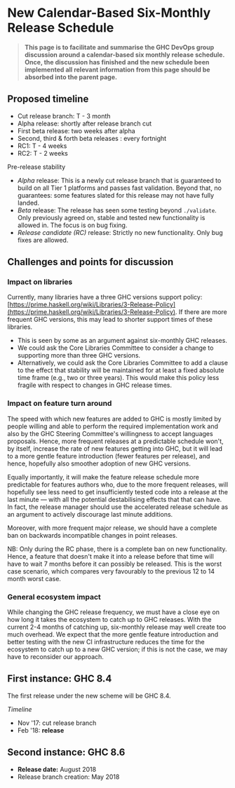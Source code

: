# New Calendar-Based Six-Monthly Release Schedule

> **This page is to facilitate and summarise the GHC DevOps group discussion around a calendar-based six monthly release schedule. Once, the discussion has finished and the new schedule been implemented all relevant information from this page should be absorbed into the parent page.**

## Proposed timeline

- Cut release branch: T - 3 month
- Alpha release: shortly after release branch cut
- First beta release: two weeks after alpha
- Second, third & forth beta releases : every fortnight
- RC1: T - 4 weeks
- RC2: T - 2 weeks


Pre-release stability

- *Alpha* release: This is a newly cut release branch that is guaranteed to build on all Tier 1 platforms and passes fast validation. Beyond that, no guarantees: some features slated for this release may not have fully landed.
- *Beta* release: The release has seen some testing beyond `./validate`. Only previously agreed on, stable and tested new functionality is allowed in. The focus is on bug fixing.
- *Release candidate (RC)* release: Strictly no new functionality. Only bug fixes are allowed.

## Challenges and points for discussion

### Impact on libraries


Currently, many libraries have a three GHC versions support policy: [https://prime.haskell.org/wiki/Libraries/3-Release-Policy](https://prime.haskell.org/wiki/Libraries/3-Release-Policy). If there are more frequent GHC versions, this may lead to shorter support times of these libraries.

- This is seen by some as an argument against six-monthly GHC releases.
- We could ask the Core Libraries Committee to consider a change to supporting more than three GHC versions.
- Alternatively, we could ask the Core Libraries Committee to add a clause to the effect that stability will be maintained for at least a fixed absolute time frame (e.g., two or three years). This would make this policy less fragile with respect to changes in GHC release times.

### Impact on feature turn around


The speed with which new features are added to GHC is mostly limited by people willing and able to perform the required implementation work and also by the GHC Steering Committee's willingness to accept languages proposals. Hence, more frequent releases at a predictable schedule won't, by itself, increase the rate of new features getting into GHC, but it will lead to a more gentle feature introduction (fewer features per release), and hence, hopefully also smoother adoption of new GHC versions.


Equally importantly, it will make the feature release schedule more predictable for features authors who, due to the more frequent releases, will hopefully see less need to get insufficiently tested code into a release at the last minute — with all the potential destabilising effects that that can have. In fact, the release manager should use the accelerated release schedule as an argument to actively discourage last minute additions.


Moreover, with more frequent major release, we should have a complete ban on backwards incompatible changes in point releases.


NB: Only during the RC phase, there is a complete ban on new functionality. Hence, a feature that doesn't make it into a release before that time will have to wait 7 months before it can possibly be released. This is the worst case scenario, which compares very favourably to the previous 12 to 14 month worst case.

### General ecosystem impact


While changing the GHC release frequency, we must have a close eye on how long it takes the ecosystem to catch up to GHC releases. With the current 2-4 months of catching up, six-monthly release may well create too much overhead. We expect that the more gentle feature introduction and better testing with the new CI infrastructure reduces the time for the ecosystem to catch up to a new GHC version; if this is not the case, we may have to reconsider our approach.

## First instance: GHC 8.4


The first release under the new scheme will be GHC 8.4.

*Timeline*

- Nov '17: cut release branch
- Feb '18: **release**

## Second instance: GHC 8.6

- **Release date:** August 2018
- Release branch creation: May 2018
